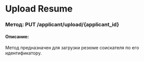 # Upload Resume

### Метод: PUT /applicant/upload/{applicant_id}
#### Описание:
Метод предназначен для загрузки резюме соискателя по его идентификатору.

<api-endpoint openapi-path="../openapi.json" endpoint="/applicant/upload/{applicant_id}" method="put"/>